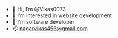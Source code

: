- 👋 Hi, I’m @Vikas0073
- 👀 I’m interested in website development
- 🌱 I’m software developer
- 📫 nagarvikas456@gmail.com

<!---
Vikas0073/Vikas0073 is a ✨ special ✨ repository because its `README.md` (this file) appears on your GitHub profile.
You can click the Preview link to take a look at your changes.
--->
